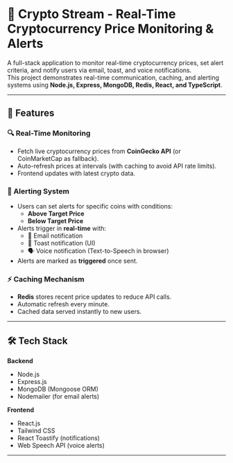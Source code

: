 # 🚀 Crypto Stream - Real-Time Cryptocurrency Price Monitoring & Alerts

A full-stack application to monitor real-time cryptocurrency prices, set alert criteria, and notify users via email, toast, and voice notifications.  
This project demonstrates real-time communication, caching, and alerting systems using **Node.js, Express, MongoDB, Redis, React, and TypeScript**.

---

## 📌 Features

### 🔍 Real-Time Monitoring
- Fetch live cryptocurrency prices from **CoinGecko API** (or CoinMarketCap as fallback).
- Auto-refresh prices at intervals (with caching to avoid API rate limits).
- Frontend updates with latest crypto data.

### 🚨 Alerting System
- Users can set alerts for specific coins with conditions:
  - **Above Target Price**
  - **Below Target Price**
- Alerts trigger in **real-time** with:
  - 📧 Email notification
  - 🔔 Toast notification (UI)
  - 🗣️ Voice notification (Text-to-Speech in browser)
- Alerts are marked as **triggered** once sent.

### ⚡ Caching Mechanism
- **Redis** stores recent price updates to reduce API calls.
- Automatic refresh every minute.
- Cached data served instantly to new users.

---

## 🛠️ Tech Stack

**Backend**
- Node.js
- Express.js
- MongoDB (Mongoose ORM)
- Nodemailer (for email alerts)

**Frontend**
- React.js
- Tailwind CSS
- React Toastify (notifications)
- Web Speech API (voice alerts)

---

